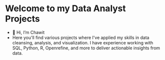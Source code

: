 # Welcome to my Data Analyst Projects
- 👋 Hi, I’m Chawit
- Here you'll find various projects where I've applied my skills in data cleansing, analysis,
and visualization. I have experience working with SQL, Python, R, Openrefine,
and more to deliver actionable insights from data.
<!---
ChawitTe/ChawitTe is a ✨ special ✨ repository because its `README.md` (this file) appears on your GitHub profile.
You can click the Preview link to take a look at your changes.
--->
